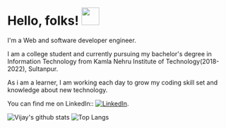 
# Hello, folks! <img src="https://raw.githubusercontent.com/MartinHeinz/MartinHeinz/master/wave.gif" width="40px">

I'm a Web and software developer engineer. 

I am a college student and currently pursuing my bachelor's degree
in Information Technology from Kamla Nehru Institute of Technology(2018-2022), Sultanpur.

As i am a learner, I am working each day to  grow my coding skill set and knowledge about new technology.
<!-- Actual text -->

You can find me on LinkedIn::  [![LinkedIn][2.2]][2].

<!-- Icons -->


[2.2]: https://raw.githubusercontent.com/MartinHeinz/MartinHeinz/master/linkedin-3-16.png (LinkedIn icon without padding)

<!-- Links to your social media accounts -->


[2]: https://www.linkedin.com/in/vijaygupta18/

![Vijay's github stats](https://github-readme-stats.vercel.app/api?username=vijaygupta18&show_icons=true&show_icons=true&hide=issues&include_all_commits=true&theme=gradient)
![Top Langs](https://github-readme-stats.vercel.app/api/top-langs/?username=vijaygupta18&hide=&layout=compact)
<!--
**vijaygupta18/vijaygupta18** is a ✨ _special_ ✨ repository because its `README.md` (this file) appears on your GitHub profile.

Here are some ideas to get you started:

- 🔭 I’m currently working on 
- 🌱 I’m currently learning 
- 👯 I’m looking to collaborate on ...
- 🤔 I’m looking for help with ...
- 💬 Ask me about ...
- 📫 How to reach me: ...
- 😄 Pronouns: ...
- ⚡ Fun fact: ...
-->
